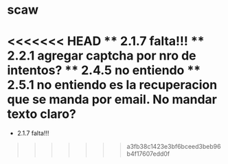 # scaw

<<<<<<< HEAD
** 2.1.7 falta!!!
** 2.2.1 agregar captcha por nro de intentos?
** 2.4.5 no entiendo
** 2.5.1 no entiendo es la recuperacion que se manda por email. No mandar texto claro?
=======
* 2.1.7 falta!!!
>>>>>>> a3fb38c1423e3bf6bceed3beb96b4f17607edd0f
